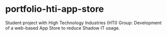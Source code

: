 # portfolio-hti-app-store
Student project with High Technology Industries (HTI) Group: Development of a web-based App Store to reduce Shadow IT usage.
